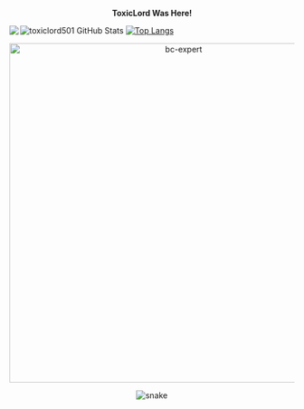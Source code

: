 <p align="center"><strong>ToxicLord Was Here!</strong></p>

<img align="left" src="https://visitor-badge.laobi.icu/badge?page_id=toxiclord501" />

![toxiclord501 GitHub Stats](https://github-readme-stats.vercel.app/api?username=toxiclord501&count_private=true&layout=compact&show_icons=true&include_all_commits=true&theme=tokyonight)
[![Top Langs](https://github-readme-stats.vercel.app/api/top-langs/?username=toxiclord501&layout=compact&show_icons=true&theme=aura&hide_border=false)](https://github.com/toxiclord501)


<p align="center"> <a href="https://github.com/ryo-ma/github-profile-trophy"><img src="https://github-profile-trophy.vercel.app/?username=toxiclord501&theme=aura&no-frame=true&row=1&&margin-w=30&no-bg=false" alt="bc-expert" width="600px"/></a> </p>


<p align="center">
  <img src="https://github.com/akshitagupta15june/akshitagupta15june/blob/output/github-contribution-grid-snake.svg" alt="snake"></center>
